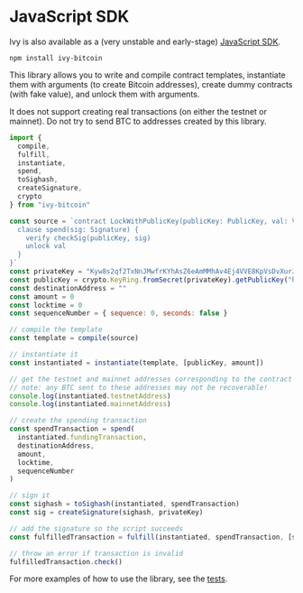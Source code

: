 # JavaScript SDK

Ivy is also available as a (very unstable and early-stage) [JavaScript SDK](https://www.npmjs.com/package/ivy-bitcoin).

```
npm install ivy-bitcoin
```

This library allows you to write and compile contract templates, instantiate them with arguments (to create Bitcoin addresses), create dummy contracts (with fake value), and unlock them with arguments. 

It does not support creating real transactions (on either the testnet or mainnet). Do not try to send BTC to addresses created by this library.

```js
import {
  compile,
  fulfill,
  instantiate,
  spend,
  toSighash,
  createSignature,
  crypto
} from "ivy-bitcoin"

const source = `contract LockWithPublicKey(publicKey: PublicKey, val: Value) {
  clause spend(sig: Signature) {
    verify checkSig(publicKey, sig)
    unlock val
  }
}`
const privateKey = "Kyw8s2qf2TxNnJMwfrKYhAsZ6eAmMMhAv4Ej4VVE8KpVsDvXurJK"
const publicKey = crypto.KeyRing.fromSecret(privateKey).getPublicKey("hex")
const destinationAddress = ""
const amount = 0
const locktime = 0
const sequenceNumber = { sequence: 0, seconds: false }

// compile the template
const template = compile(source)

// instantiate it
const instantiated = instantiate(template, [publicKey, amount])

// get the testnet and mainnet addresses corresponding to the contract
// note: any BTC sent to these addresses may not be recoverable!
console.log(instantiated.testnetAddress)
console.log(instantiated.mainnetAddress)

// create the spending transaction
const spendTransaction = spend(
  instantiated.fundingTransaction,
  destinationAddress,
  amount,
  locktime,
  sequenceNumber
)

// sign it
const sighash = toSighash(instantiated, spendTransaction)
const sig = createSignature(sighash, privateKey)

// add the signature so the script succeeds
const fulfilledTransaction = fulfill(instantiated, spendTransaction, [sig], "spend")

// throw an error if transaction is invalid
fulfilledTransaction.check()
```

For more examples of how to use the library, see the [tests](https://github.com/ivy-lang/ivy-bitcoin/blob/main/ivy-bitcoin/src/test/test.ts).

